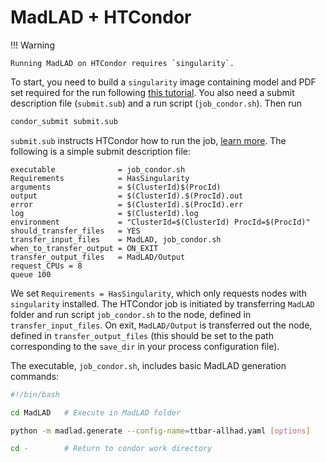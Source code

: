 MadLAD + HTCondor
=======================

!!! Warning

    Running MadLAD on HTCondor requires `singularity`.

To start, you need to build a `singularity` image containing model and PDF set required for the run following [this tutorial](../tutorials/build_containers.md).
You also need a submit description file (`submit.sub`) and a run script (`job_condor.sh`). Then run

```bash
condor_submit submit.sub
```

`submit.sub` instructs HTCondor how to run the job, [learn more](https://htcondor.readthedocs.io/en/latest/users-manual/submitting-a-job.html).
The following is a simple submit description file:
```
executable              = job_condor.sh
Requirements            = HasSingularity
arguments               = $(ClusterId)$(ProcId)
output                  = $(ClusterId).$(ProcId).out
error                   = $(ClusterId).$(ProcId).err
log                     = $(ClusterId).log
environment             = "ClusterId=$(ClusterId) ProcId=$(ProcId)"
should_transfer_files   = YES
transfer_input_files    = MadLAD, job_condor.sh
when_to_transfer_output = ON_EXIT
transfer_output_files   = MadLAD/Output
request_CPUs = 8
queue 100
```
We set `Requirements = HasSingularity`, which only requests nodes with `singularity` installed.
The HTCondor job is initiated by transferring `MadLAD` folder and run script `job_condor.sh` to the node, defined in `transfer_input_files`.
On exit, `MadLAD/Output` is transferred out the node, defined in `transfer_output_files` (this should be set to the path corresponding to the `save_dir` in your process configuration file).

The executable, `job_condor.sh`, includes basic MadLAD generation commands:
```bash
#!/bin/bash

cd MadLAD   # Execute in MadLAD folder

python -m madlad.generate --config-name=ttbar-allhad.yaml [options]

cd -        # Return to condor work directory
```